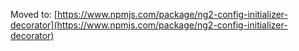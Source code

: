 Moved to: [https://www.npmjs.com/package/ng2-config-initializer-decorator](https://www.npmjs.com/package/ng2-config-initializer-decorator)